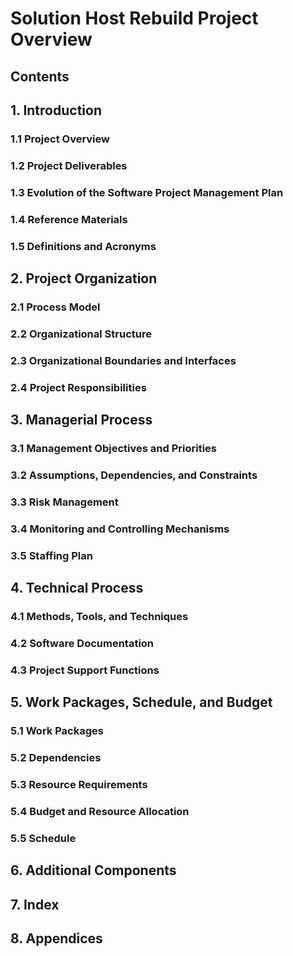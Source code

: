 # Solution Host Rebuild Project Overview
## Contents


## 1. Introduction

### 1.1 Project Overview

### 1.2 Project Deliverables

### 1.3 Evolution of the Software Project Management Plan

### 1.4 Reference Materials

### 1.5 Definitions and Acronyms
## 2. Project Organization
### 2.1 Process Model
### 2.2 Organizational Structure
### 2.3 Organizational Boundaries and Interfaces
### 2.4 Project Responsibilities
## 3. Managerial Process
### 3.1 Management Objectives and Priorities
### 3.2 Assumptions, Dependencies, and Constraints
### 3.3 Risk Management
### 3.4 Monitoring and Controlling Mechanisms
### 3.5 Staffing Plan
## 4. Technical Process
### 4.1 Methods, Tools, and Techniques
### 4.2 Software Documentation
### 4.3 Project Support Functions
## 5. Work Packages, Schedule, and Budget
### 5.1 Work Packages
### 5.2 Dependencies
### 5.3 Resource Requirements
### 5.4 Budget and Resource Allocation
### 5.5 Schedule
## 6. Additional Components

## 7. Index
## 8. Appendices

